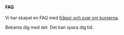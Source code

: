 #### FAQ

Vi har skapat en FAQ med [frågor och svar om kurserna](kurser/faq).

Bekanta dig med det. Det kan spara dig tid.
